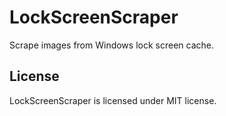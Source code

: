 # LockScreenScraper

Scrape images from Windows lock screen cache.

## License

LockScreenScraper is licensed under MIT license.
